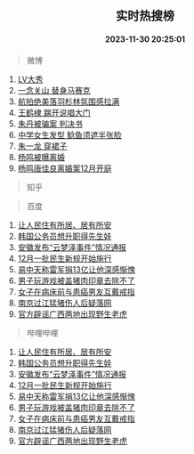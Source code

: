 <div align="center"><h2>实时热搜榜</h2><h4>2023-11-30 20:25:01</h4></div>

> 微博  

1. [LV大秀](https://s.weibo.com/weibo?q=LV%E5%A4%A7%E7%A7%80&t=31&band_rank=1&Refer=top)<br />
2. [一念关山 替身马赛克](https://s.weibo.com/weibo?q=%E4%B8%80%E5%BF%B5%E5%85%B3%E5%B1%B1%20%E6%9B%BF%E8%BA%AB%E9%A9%AC%E8%B5%9B%E5%85%8B&t=31&band_rank=2&Refer=top)<br />
3. [航拍绝美落羽杉林氛围感拉满](https://s.weibo.com/weibo?q=%23%E8%88%AA%E6%8B%8D%E7%BB%9D%E7%BE%8E%E8%90%BD%E7%BE%BD%E6%9D%89%E6%9E%97%E6%B0%9B%E5%9B%B4%E6%84%9F%E6%8B%89%E6%BB%A1%23&t=31&band_rank=3&Refer=top)<br />
4. [王鹤棣 踹开说唱大门](https://s.weibo.com/weibo?q=%E7%8E%8B%E9%B9%A4%E6%A3%A3%20%E8%B8%B9%E5%BC%80%E8%AF%B4%E5%94%B1%E5%A4%A7%E9%97%A8&t=31&band_rank=4&Refer=top)<br />
5. [朱丹被骗案 判决书](https://s.weibo.com/weibo?q=%E6%9C%B1%E4%B8%B9%E8%A2%AB%E9%AA%97%E6%A1%88%20%E5%88%A4%E5%86%B3%E4%B9%A6&t=31&band_rank=5&Refer=top)<br />
6. [中学女生发型 鲶鱼须遮半张脸](https://s.weibo.com/weibo?q=%E4%B8%AD%E5%AD%A6%E5%A5%B3%E7%94%9F%E5%8F%91%E5%9E%8B%20%E9%B2%B6%E9%B1%BC%E9%A1%BB%E9%81%AE%E5%8D%8A%E5%BC%A0%E8%84%B8&t=31&band_rank=6&Refer=top)<br />
7. [朱一龙 穿裙子](https://s.weibo.com/weibo?q=%E6%9C%B1%E4%B8%80%E9%BE%99%20%E7%A9%BF%E8%A3%99%E5%AD%90&t=31&band_rank=7&Refer=top)<br />
8. [杨鸣被曝离婚](https://s.weibo.com/weibo?q=%23%E6%9D%A8%E9%B8%A3%E8%A2%AB%E6%9B%9D%E7%A6%BB%E5%A9%9A%23&t=31&band_rank=8&Refer=top)<br />
9. [杨鸣唐佳良离婚案12月开庭](https://s.weibo.com/weibo?q=%23%E6%9D%A8%E9%B8%A3%E5%94%90%E4%BD%B3%E8%89%AF%E7%A6%BB%E5%A9%9A%E6%A1%8812%E6%9C%88%E5%BC%80%E5%BA%AD%23&t=31&band_rank=9&Refer=top)<br />

> 知乎  


> 百度  

1. [让人民住有所居、居有所安](https://www.baidu.com/s?wd=%E8%AE%A9%E4%BA%BA%E6%B0%91%E4%BD%8F%E6%9C%89%E6%89%80%E5%B1%85%E3%80%81%E5%B1%85%E6%9C%89%E6%89%80%E5%AE%89&sa=fyb_news&rsv_dl=fyb_news)<br />
2. [韩国公务员想升职得先生娃](https://www.baidu.com/s?wd=%E9%9F%A9%E5%9B%BD%E5%85%AC%E5%8A%A1%E5%91%98%E6%83%B3%E5%8D%87%E8%81%8C%E5%BE%97%E5%85%88%E7%94%9F%E5%A8%83&sa=fyb_news&rsv_dl=fyb_news)<br />
3. [安徽发布“云梦泽事件”情况通报](https://www.baidu.com/s?wd=%E5%AE%89%E5%BE%BD%E5%8F%91%E5%B8%83%E2%80%9C%E4%BA%91%E6%A2%A6%E6%B3%BD%E4%BA%8B%E4%BB%B6%E2%80%9D%E6%83%85%E5%86%B5%E9%80%9A%E6%8A%A5&sa=fyb_news&rsv_dl=fyb_news)<br />
4. [12月一批民生新规开始施行](https://www.baidu.com/s?wd=12%E6%9C%88%E4%B8%80%E6%89%B9%E6%B0%91%E7%94%9F%E6%96%B0%E8%A7%84%E5%BC%80%E5%A7%8B%E6%96%BD%E8%A1%8C&sa=fyb_news&rsv_dl=fyb_news)<br />
5. [易中天称雷军捐13亿让他深感惭愧](https://www.baidu.com/s?wd=%E6%98%93%E4%B8%AD%E5%A4%A9%E7%A7%B0%E9%9B%B7%E5%86%9B%E6%8D%9013%E4%BA%BF%E8%AE%A9%E4%BB%96%E6%B7%B1%E6%84%9F%E6%83%AD%E6%84%A7&sa=fyb_news&rsv_dl=fyb_news)<br />
6. [男子玩游戏被盖猪肉印章去除不了](https://www.baidu.com/s?wd=%E7%94%B7%E5%AD%90%E7%8E%A9%E6%B8%B8%E6%88%8F%E8%A2%AB%E7%9B%96%E7%8C%AA%E8%82%89%E5%8D%B0%E7%AB%A0%E5%8E%BB%E9%99%A4%E4%B8%8D%E4%BA%86&sa=fyb_news&rsv_dl=fyb_news)<br />
7. [女子在病床前与患癌男友互戴戒指](https://www.baidu.com/s?wd=%E5%A5%B3%E5%AD%90%E5%9C%A8%E7%97%85%E5%BA%8A%E5%89%8D%E4%B8%8E%E6%82%A3%E7%99%8C%E7%94%B7%E5%8F%8B%E4%BA%92%E6%88%B4%E6%88%92%E6%8C%87&sa=fyb_news&rsv_dl=fyb_news)<br />
8. [南京过江猛猪伤人后疑落网](https://www.baidu.com/s?wd=%E5%8D%97%E4%BA%AC%E8%BF%87%E6%B1%9F%E7%8C%9B%E7%8C%AA%E4%BC%A4%E4%BA%BA%E5%90%8E%E7%96%91%E8%90%BD%E7%BD%91&sa=fyb_news&rsv_dl=fyb_news)<br />
9. [官方辟谣广西两地出现野生老虎](https://www.baidu.com/s?wd=%E5%AE%98%E6%96%B9%E8%BE%9F%E8%B0%A3%E5%B9%BF%E8%A5%BF%E4%B8%A4%E5%9C%B0%E5%87%BA%E7%8E%B0%E9%87%8E%E7%94%9F%E8%80%81%E8%99%8E&sa=fyb_news&rsv_dl=fyb_news)<br />

> 哔哩哔哩  

1. [让人民住有所居、居有所安](https://www.baidu.com/s?wd=%E8%AE%A9%E4%BA%BA%E6%B0%91%E4%BD%8F%E6%9C%89%E6%89%80%E5%B1%85%E3%80%81%E5%B1%85%E6%9C%89%E6%89%80%E5%AE%89&sa=fyb_news&rsv_dl=fyb_news)<br />
2. [韩国公务员想升职得先生娃](https://www.baidu.com/s?wd=%E9%9F%A9%E5%9B%BD%E5%85%AC%E5%8A%A1%E5%91%98%E6%83%B3%E5%8D%87%E8%81%8C%E5%BE%97%E5%85%88%E7%94%9F%E5%A8%83&sa=fyb_news&rsv_dl=fyb_news)<br />
3. [安徽发布“云梦泽事件”情况通报](https://www.baidu.com/s?wd=%E5%AE%89%E5%BE%BD%E5%8F%91%E5%B8%83%E2%80%9C%E4%BA%91%E6%A2%A6%E6%B3%BD%E4%BA%8B%E4%BB%B6%E2%80%9D%E6%83%85%E5%86%B5%E9%80%9A%E6%8A%A5&sa=fyb_news&rsv_dl=fyb_news)<br />
4. [12月一批民生新规开始施行](https://www.baidu.com/s?wd=12%E6%9C%88%E4%B8%80%E6%89%B9%E6%B0%91%E7%94%9F%E6%96%B0%E8%A7%84%E5%BC%80%E5%A7%8B%E6%96%BD%E8%A1%8C&sa=fyb_news&rsv_dl=fyb_news)<br />
5. [易中天称雷军捐13亿让他深感惭愧](https://www.baidu.com/s?wd=%E6%98%93%E4%B8%AD%E5%A4%A9%E7%A7%B0%E9%9B%B7%E5%86%9B%E6%8D%9013%E4%BA%BF%E8%AE%A9%E4%BB%96%E6%B7%B1%E6%84%9F%E6%83%AD%E6%84%A7&sa=fyb_news&rsv_dl=fyb_news)<br />
6. [男子玩游戏被盖猪肉印章去除不了](https://www.baidu.com/s?wd=%E7%94%B7%E5%AD%90%E7%8E%A9%E6%B8%B8%E6%88%8F%E8%A2%AB%E7%9B%96%E7%8C%AA%E8%82%89%E5%8D%B0%E7%AB%A0%E5%8E%BB%E9%99%A4%E4%B8%8D%E4%BA%86&sa=fyb_news&rsv_dl=fyb_news)<br />
7. [女子在病床前与患癌男友互戴戒指](https://www.baidu.com/s?wd=%E5%A5%B3%E5%AD%90%E5%9C%A8%E7%97%85%E5%BA%8A%E5%89%8D%E4%B8%8E%E6%82%A3%E7%99%8C%E7%94%B7%E5%8F%8B%E4%BA%92%E6%88%B4%E6%88%92%E6%8C%87&sa=fyb_news&rsv_dl=fyb_news)<br />
8. [南京过江猛猪伤人后疑落网](https://www.baidu.com/s?wd=%E5%8D%97%E4%BA%AC%E8%BF%87%E6%B1%9F%E7%8C%9B%E7%8C%AA%E4%BC%A4%E4%BA%BA%E5%90%8E%E7%96%91%E8%90%BD%E7%BD%91&sa=fyb_news&rsv_dl=fyb_news)<br />
9. [官方辟谣广西两地出现野生老虎](https://www.baidu.com/s?wd=%E5%AE%98%E6%96%B9%E8%BE%9F%E8%B0%A3%E5%B9%BF%E8%A5%BF%E4%B8%A4%E5%9C%B0%E5%87%BA%E7%8E%B0%E9%87%8E%E7%94%9F%E8%80%81%E8%99%8E&sa=fyb_news&rsv_dl=fyb_news)<br />
